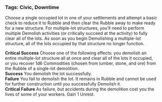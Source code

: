 ### Tags: Civic, Downtime

Choose a single occupied lot in one of your settlements and attempt a basic check to reduce it to Rubble and then clear the Rubble away to make ready for a new structure. For multiple-lot structures, you'll need to perform multiple Demolish activities (or critically succeed at the activity) to fully clear all of the lots. As soon as you begin Demolishing a multiple-lot structure, all of the lots occupied by that structure no longer function.  
  
**Critical Success** Choose one of the following effects: you demolish an entire multiple-lot structure all at once and clear all of the lots it occupied, or you recover 1d6 Commodities (chosen from lumber, stone, and ore) from the Rubble of a single-lot demolition.  
**Success** You demolish the lot successfully.  
**Failure** You fail to demolish the lot. It remains in Rubble and cannot be used for further construction until you successfully Demolish it.  
**Critical Failure** As failure, but accidents during the demolition cost you the lives of some of your workers. Gain 1 Unrest.